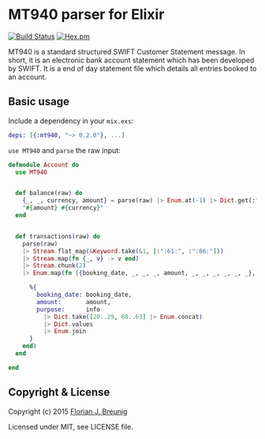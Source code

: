 MT940 parser for Elixir
=======================

[![Build Status](https://travis-ci.org/my-flow/mt940.svg?branch=master)](https://travis-ci.org/my-flow/mt940)
[![Hex.pm](https://img.shields.io/hexpm/v/mt940.svg?style=flat-square)](https://hex.pm/packages/mt940)

MT940 is a standard structured SWIFT Customer Statement message. In short, it
is an electronic bank account statement which has been developed by SWIFT. It
is a end of day statement file which details all entries booked to an account.


## Basic usage

Include a dependency in your `mix.exs`:

```elixir
deps: [{:mt940, "~> 0.2.0"}, ...]
```

`use MT940` and `parse` the raw input:

```elixir
defmodule Account do
  use MT940


  def balance(raw) do
    {_, _, currency, amount} = parse(raw) |> Enum.at(-1) |> Dict.get(:":62F:")
    "#{amount} #{currency}"
  end


  def transactions(raw) do
    parse(raw)
    |> Stream.flat_map(&Keyword.take(&1, [:":61:", :":86:"]))
    |> Stream.map(fn {_, v} -> v end)
    |> Stream.chunk(2)
    |> Enum.map(fn [{booking_date, _, _, _, amount, _, _, _, _, _, _}, {_, info}] ->

      %{
        booking_date: booking_date,
        amount:       amount,
        purpose:      info
          |> Dict.take([20..29, 60..63] |> Enum.concat)
          |> Dict.values
          |> Enum.join
      }
    end)
  end

end
```


## Copyright & License

Copyright (c) 2015 [Florian J. Breunig](http://www.my-flow.com)

Licensed under MIT, see LICENSE file.
